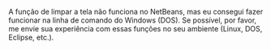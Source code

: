 A função de limpar a tela não funciona no NetBeans, mas eu consegui fazer funcionar na linha de comando do Windows (DOS).
Se possível, por favor, me envie sua experiência com essas funções no seu ambiente (Linux, DOS, Eclipse, etc.).
